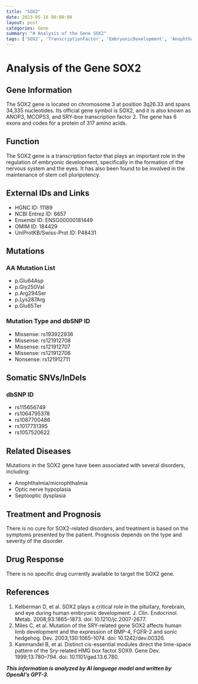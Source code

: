 ```yaml
---
title: "SOX2"
date: 2023-05-16 00:00:00
layout: post
categories: Gene
summary: "# Analysis of the Gene SOX2"
tags: ['SOX2', 'TranscriptionFactor', 'EmbryonicDevelopment', 'Anophthalmia', 'OpticNerveHypoplasia', 'SeptoopticDysplasia', 'Mutation', 'Treatment']
---
```


# Analysis of the Gene SOX2

## Gene Information
The SOX2 gene is located on chromosome 3 at position 3q26.33 and spans 34,335 nucleotides. Its official gene symbol is SOX2, and it is also known as ANOP3, MCOPS3, and SRY-box transcription factor 2. The gene has 6 exons and codes for a protein of 317 amino acids.

## Function
The SOX2 gene is a transcription factor that plays an important role in the regulation of embryonic development, specifically in the formation of the nervous system and the eyes. It has also been found to be involved in the maintenance of stem cell pluripotency.

## External IDs and Links
- HGNC ID: 11189
- NCBI Entrez ID: 6657
- Ensembl ID: ENSG00000181449
- OMIM ID: 184429
- UniProtKB/Swiss-Prot ID: P48431

## Mutations
### AA Mutation List
- p.Glu64Asp
- p.Gly250Val
- p.Arg294Ser
- p.Lys287Arg
- p.Glu65Ter

### Mutation Type and dbSNP ID
- Missense: rs193922936
- Missense: rs121912708
- Missense: rs121912707
- Missense: rs121912706
- Nonsense: rs121912711

## Somatic SNVs/InDels 
### dbSNP ID
- rs115656749
- rs1064795378
- rs1087700486
- rs1017731395
- rs1057520622

## Related Diseases
Mutations in the SOX2 gene have been associated with several disorders, including:
- Anophthalmia/microphthalmia
- Optic nerve hypoplasia
- Septooptic dysplasia

## Treatment and Prognosis
There is no cure for SOX2-related disorders, and treatment is based on the symptoms presented by the patient. Prognosis depends on the type and severity of the disorder.

## Drug Response
There is no specific drug currently available to target the SOX2 gene.

## References
1. Kelberman D, et al. SOX2 plays a critical role in the pituitary, forebrain, and eye during human embryonic development. J. Clin. Endocrinol. Metab. 2008;93:1865–1873. doi: 10.1210/jc.2007-2677.
2. Miles C, et al. Mutation of the SRY-related gene SOX2 affects human limb development and the expression of BMP-4, FGFR-2 and sonic hedgehog. Dev. 2003;130:1065–1074. doi: 10.1242/dev.00326.
3. Kammandel B, et al. Distinct cis-essential modules direct the time-space pattern of the Sry-related HMG box factor SOX9. Gene Dev. 1999;13:780–794. doi: 10.1101/gad.13.6.780.

**_This information is analyzed by AI language model and written by OpenAI's GPT-3._**
